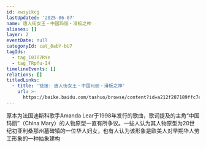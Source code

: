 ```yaml
---
id: xwsyikcg
lastUpdated: '2025-06-07'
name: 唐人街女王・中国玛丽・滑板之神
aliases: []
layer: 2
eventDate: null
categoryId: cat_8abY-bU7
tagIds:
  - tag_I0IT7RYe
  - tag_TRpfu-I4
timelineEvents: []
relations: []
titledLinks:
  - title: '链接: 唐人街女王・中国玛丽・滑板之神'
    url: >-
      https://baike.baidu.com/tashuo/browse/content?id=a212f287189ffc7e1211a2b2&lemmaId=2886700&fromLemmaModule=pcBottom&lemmaTitle=Amanda%20Lear&fromModule=lemma_bottom-tashuo-article
---
```

原本为法国迪斯科歌手Amanda Lear于1998年发行的歌曲，歌词提及的主角“中国玛丽”（China Mary）的人物原型一直有所争议。一些人认为其人物原型为20世纪初亚利桑那州墓碑镇的一位华人妇女，也有人认为该形象是欧美人对早期华人劳工形象的一种抽象建构
